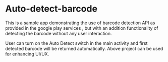 # Auto-detect-barcode

This is a sample app demonstrating the use of barcode detection API as provided in the google play services , but with an addition functionality of detecting the barcode without any user interaction.


User can turn on the Auto Detect switch in the main activity and first detected barcode will be returned automatically.
Above project can be used for enhancing UI/UX.


